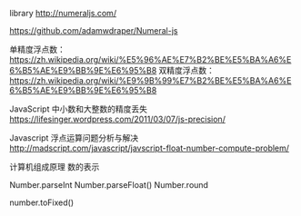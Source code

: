 library http://numeraljs.com/

https://github.com/adamwdraper/Numeral-js

单精度浮点数：https://zh.wikipedia.org/wiki/%E5%96%AE%E7%B2%BE%E5%BA%A6%E6%B5%AE%E9%BB%9E%E6%95%B8
双精度浮点数：https://zh.wikipedia.org/wiki/%E9%9B%99%E7%B2%BE%E5%BA%A6%E6%B5%AE%E9%BB%9E%E6%95%B8

JavaScript 中小数和大整数的精度丢失 https://lifesinger.wordpress.com/2011/03/07/js-precision/

Javascript 浮点运算问题分析与解决 http://madscript.com/javascript/javscript-float-number-compute-problem/

计算机组成原理 数的表示

Number.parseInt
Number.parseFloat()
Number.round


number.toFixed()


